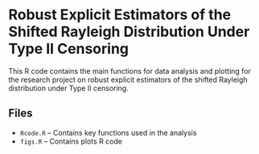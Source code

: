 # Robust Explicit Estimators of the Shifted Rayleigh Distribution Under Type II Censoring

This R code contains the main functions for data analysis and plotting for the research project on robust explicit estimators of the shifted Rayleigh distribution under Type II censoring.

## Files

- `Rcode.R` – Contains key functions used in the analysis
- `figs.R`  – Contains plots R code
